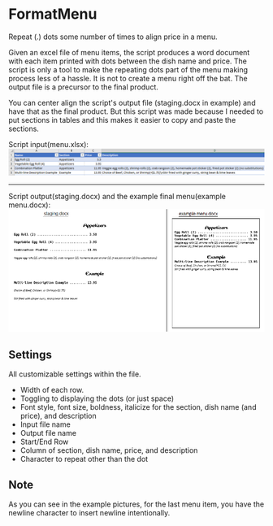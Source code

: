 # FormatMenu

Repeat (.) dots some number of times to align price in a menu.

Given an excel file of menu items, the script produces a word document with each item printed with dots between the dish name and price. The script is only a tool to make the repeating dots part of the menu making process less of a hassle. It is not to create a menu right off the bat. The output file is a precursor to the final product.

You can center align the script's output file (staging.docx in example) and have that as the final product. But this script was made because I needed to put sections in tables and this makes it easier to copy and paste the sections.

Script input(menu.xlsx):
<img src="/example1.png" alt="Excel doc" />  

---

Script output(staging.docx) and the example final menu(example menu.docx):
<img src="/example2.png" alt="Script output and the example final menu" />

## Settings

All customizable settings within the file.

- Width of each row.
- Toggling to displaying the dots (or just space)
- Font style, font size, boldness, italicize for the section, dish name (and price), and description
- Input file name
- Output file name
- Start/End Row
- Column of section, dish name, price, and description
- Character to repeat other than the dot

## Note

As you can see in the example pictures, for the last menu item, you have the newline character to insert newline intentionally.
